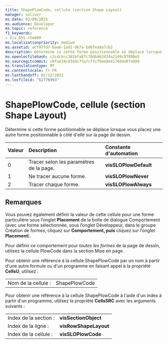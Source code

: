```yaml
---
title: ShapePlowCode, cellule (section Shape Layout)
manager: soliver
ms.date: 03/09/2015
ms.audience: Developer
ms.topic: reference
f1_keywords:
- Vis_DSS.chm900
ms.localizationpriority: medium
ms.assetid: acf07fd7-6aa6-1a92-9b7a-bd6fea8a7cb2
description: Détermine si cette forme positionnable se déplace lorsque vous placez une autre forme positionnable à côté d'elle sur la page de dessin.
ms.openlocfilehash: c2cdcbcc381bfa87c78db463d34a2149c07890e5
ms.sourcegitcommit: c0fae34cd3a9c75a7cffcf9ae8e417ddde07a989
ms.translationtype: MT
ms.contentlocale: fr-FR
ms.lasthandoff: 02/12/2022
ms.locfileid: "62776993"
---
```

# <a name="shapeplowcode-cell-shape-layout-section"></a>ShapePlowCode, cellule (section Shape Layout)

Détermine si cette forme positionnable se déplace lorsque vous placez une autre forme positionnable à côté d'elle sur la page de dessin.
  
|**Valeur**|**Description**|**Constante d'automation**|
|:-----|:-----|:-----|
|0  <br/> |Tracer selon les paramètres de la page. |**visSLOPlowDefault** <br/> |
|1  <br/> |Ne tracer aucune forme. |**visSLOPlowNever** <br/> |
|2  <br/> |Tracer chaque forme. |**visSLOPlowAlways** <br/> |
   
## <a name="remarks"></a>Remarques

Vous pouvez également définir la valeur de cette cellule pour une forme particulière sous l’onglet **Placement** de  la boîte de dialogue Comportement (avec une forme sélectionnée, sous l’onglet Développeur,  dans le groupe Création de formes, cliquez sur **Comportement, puis** cliquez sur l’onglet [](run-in-developer-mode-display-the-developer-tab.md) **Placement**). 
  
Pour définir ce comportement pour  *toutes les formes*  de la page de dessin, utilisez la cellule PlowCode dans la section Mise en page. 
  
Pour obtenir une référence à la cellule ShapePlowCode par un nom à partir d'une autre formule ou d'un programme en faisant appel à la propriété **CellsU**, utilisez : 
  
|||
|:-----|:-----|
|Nom de la cellule :  <br/> |ShapePlowCode  <br/> |
   
Pour obtenir une référence à la cellule ShapePlowCode à l'aide d'un index à partir d'un programme, utilisez la propriété **CellsSRC** avec les arguments suivants : 
  
|||
|:-----|:-----|
|Index de la section :  <br/> |**visSectionObject** <br/> |
|Index de la ligne :  <br/> |**visRowShapeLayout** <br/> |
|Index de la cellule :  <br/> |**visSLOPlowCode** <br/> |
   

